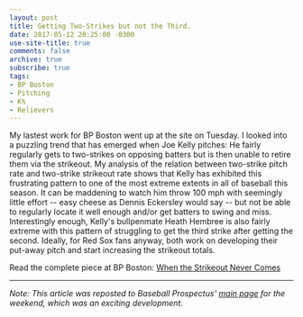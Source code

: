 ```yaml
---
layout: post
title: Getting Two-Strikes but not the Third.
date: 2017-05-12 20:25:00 -0300
use-site-title: true
comments: false
archive: true
subscribe: true
tags:
- BP Boston
- Pitching
- K%
- Relievers
---
```


My lastest work for BP Boston went up at the site on Tuesday. I looked into a puzzling trend that has emerged when Joe Kelly pitches:
He fairly regularly gets to two-strikes on opposing batters but is then unable to retire them via the strikeout. My analysis of the relation between two-strike pitch rate and two-strike strikeout rate shows that
Kelly has exhibited this frustrating pattern to one of the most extreme extents in all of baseball this season. It can be maddening to watch him
throw 100 mph with seemingly little effort -- easy cheese as Dennis Eckersley would say -- but not be able to regularly locate it well enough and/or get batters to swing and miss. 
Interestingly enough, Kelly's bullpenmate Heath Hembree is also fairly extreme with this pattern of struggling to get the third strike after getting the second. 
Ideally, for Red Sox fans anyway, both work on developing their put-away pitch and start increasing the strikeout totals.

Read the complete piece at BP Boston: <a href = "http://www.baseballprospectus.com/article.php?articleid=31821" target = "_blank"> When the Strikeout Never Comes</a>

***

*Note: This article was reposted to Baseball Prospectus' <a href = "http://www.baseballprospectus.com/" target = "_blank"> main page</a> for the weekend, which was 
an exciting development.*